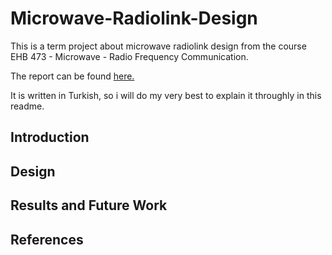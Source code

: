 # Microwave-Radiolink-Design
This is a term project about microwave radiolink design from the course EHB 473 - Microwave - Radio Frequency Communication.

The report can be found [here.](https://github.com/kantarcise/Microwave-Radiolink-Design/blob/master/Project.pdf)

It is written in Turkish, so i will do my very best to explain it throughly in this readme.

## Introduction

## Design

## Results and Future Work

## References






























